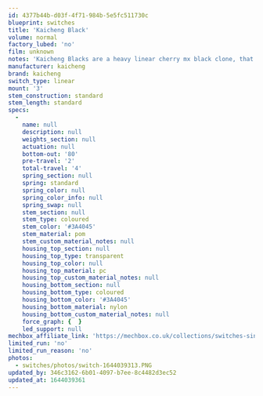 ```yaml
---
id: 4377b44b-d03f-4f71-984b-5e5fc511730c
blueprint: switches
title: 'Kaicheng Black'
volume: normal
factory_lubed: 'no'
film: unknown
notes: 'Kaicheng Blacks are a heavy linear cherry mx black clone, that you can only find in prebuilt keyboards.'
manufacturer: kaicheng
brand: kaicheng
switch_type: linear
mount: '3'
stem_construction: standard
stem_length: standard
specs:
  -
    name: null
    description: null
    weights_section: null
    actuation: null
    bottom-out: '80'
    pre-travel: '2'
    total-travel: '4'
    spring_section: null
    spring: standard
    spring_color: null
    spring_color_info: null
    spring_swap: null
    stem_section: null
    stem_type: coloured
    stem_color: '#3A4045'
    stem_material: pom
    stem_custom_material_notes: null
    housing_top_section: null
    housing_top_type: transparent
    housing_top_color: null
    housing_top_material: pc
    housing_top_custom_material_notes: null
    housing_bottom_section: null
    housing_bottom_type: coloured
    housing_bottom_color: '#3A4045'
    housing_bottom_material: nylon
    housing_bottom_custom_material_notes: null
    force_graph: {  }
    led_support: null
mechbox_affiliate_link: 'https://mechbox.co.uk/collections/switches-singles/products/kaicheng-black-switch'
limited_run: 'no'
limited_run_reason: 'no'
photos:
  - switches/photos/switch-1644039313.PNG
updated_by: 346c3162-6b01-4097-b7ee-8c4482d3ec52
updated_at: 1644039361
---
```

